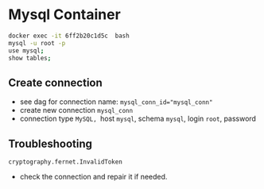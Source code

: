 # Mysql Container

```bash
docker exec -it 6ff2b20c1d5c  bash
mysql -u root -p
use mysql;
show tables;
```

## Create connection

- see dag for connection name:  `mysql_conn_id="mysql_conn"` 
- create new connection `mysql_conn`
- connection type `MySQL, `host `mysql`, schema `mysql`, login `root`, password

## Troubleshooting

```
cryptography.fernet.InvalidToken
```

- check the connection and repair it if needed.

